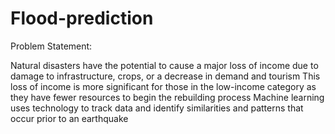 # Flood-prediction

Problem Statement:

Natural disasters have the potential to cause a major loss of income due to damage to infrastructure, crops, or a decrease in demand and tourism
This loss of income is more significant for those in the low-income category as they have fewer resources to begin the rebuilding process
Machine learning uses technology to track data and identify similarities and patterns that occur prior to an earthquake
